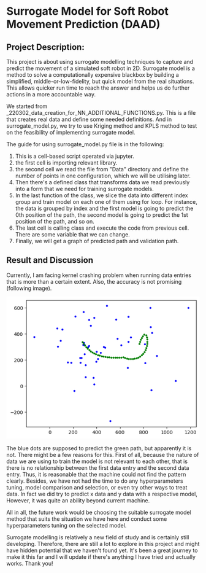 # Surrogate Model for Soft Robot Movement Prediction (DAAD)

## Project Description:

This project is about using surrogate modelling techniques to capture and predict the movement of a simulated soft robot in 2D. Surrogate model is a method to solve a computationally expensive blackbox by building a simplified, middle-or-low-fidelity, but quick model from the real situations. This allows quicker run time to reach the answer and helps us do further actions in a more accountable way. 

We started from _220302_data_creation_for_NN_ADDITIONAL_FUNCTIONS.py. This is a file that creates real data and define some needed definitions. And in surrogate_model.py, we try to use Kriging method and KPLS method to test on the feasibility of implementing surrogate model. 

The guide for using surrogate_model.py file is in the following:

1. This is a cell-based script operated via jupyter.
2. the first cell is importing relevant library.
3. the second cell we read the file from "Data" directory and define the number of points in one configuration, which we will be utilising later.
4. Then there's a defined class that transforms data we read previously into a form that we need for training surrogate models.
5. In the last function of the class, we slice the data into different index group and train model on each one of them using for loop. For instance, the data is grouped by index and the first model is going to predict the 0th position of the path, the second model is going to predict the 1st position of the path, and so on. 
6. The last cell is calling class and execute the code from previous cell. There are some variable that we can change. 
7. Finally, we will get a graph of predicted path and validation path. 

## Result and Discussion

Currently, I am facing kernel crashing problem when running data entries that is more than a certain extent. Also, the accuracy is not promising (following image). 

![alt text](./output.png)

The blue dots are supposed to predict the green path, but apparently it is not. There might be a few reasons for this. First of all, because the nature of data we are using to train the model is not relevant to each other, that is there is no relationship between the first data entry and the second data entry. Thus, it is reasonable that the machine could not find the pattern clearly. Besides, we have not had the time to do any hyperparameters tuning, model comparison and selection, or even try other ways to treat data. In fact we did try to predict x data and y data with a respective model, However, it was quite an ability beyond current machine. 

All in all, the future work would be choosing the suitable surrogate model method that suits the situation we have here and conduct some hyperparameters tuning on the selected model. 

Surrogate modelling is relatively a new field of study and is certainly still developing. Therefore, there are still a lot to explore in this project and might have hidden potential that we haven't found yet. It's been a great journey to make it this far and I will update if there's anything I have tried and actually works. Thank you!